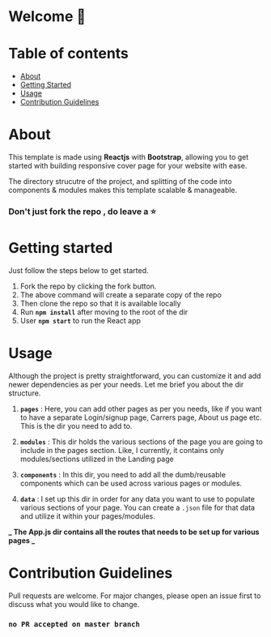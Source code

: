 # Welcome :wave:

# Table of contents

- [About](#about)
- [Getting Started](#getting-started)
- [Usage](#usage)
- [Contribution Guidelines](#contribution-guidelines)

# About

This template is made using **Reactjs** with **Bootstrap**, allowing you to get started with building responsive cover page for your website with ease.

The directory strucutre of the project, and splitting of the code into components & modules makes
this template scalable & manageable.

### Don't just fork the repo , do leave a :star:

# Getting started

Just follow the steps below to get started.

1. Fork the repo by clicking the fork button.
2. The above command will create a separate copy of the repo
3. Then clone the repo so that it is available locally
4. Run **`npm install`** after moving to the root of the dir
5. User **`npm start`** to run the React app

# Usage

Although the project is pretty straightforward, you can customize it and add newer dependencies as
per your needs. Let me brief you about the dir structure.

1. **`pages`** : Here, you can add other pages as per you needs, like if you want to have a separate Login/signup page, Carrers page, About us page etc. This is the dir you need to add to.

2. **`modules`** : This dir holds the various sections of the page you are going to include in the pages section. Like, I currently, it contains only modules/sections utilized in the Landing page

3. **`components`** : In this dir, you need to add all the dumb/reusable components which can be used across various pages or modules.

4. **`data`** : I set up this dir in order for any data you want to use to populate various sections of your page. You can create a `.json` file for that data and utilize it within your pages/modules.

**_ The App.js dir contains all the routes that needs to be set up for various pages _**

# Contribution Guidelines

Pull requests are welcome. For major changes, please open an issue first to discuss what you would like to change.

### `no PR accepted on master branch`

